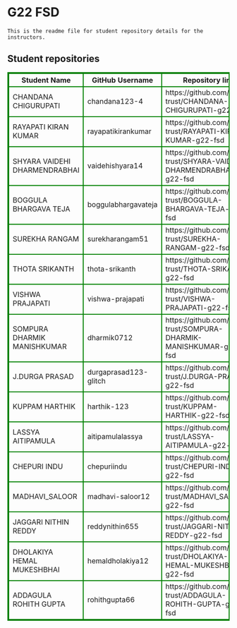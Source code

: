 # G22 FSD
    This is the readme file for student repository details for the instructors.
## Student repositories 
<table style="border : 2px solid green; width:100%;">
<tr >
<th style="border : 2px solid green;">Student Name</th>
<th style="border : 2px solid green;">GitHub Username</th>
<th style="border : 2px solid green;">Repository link</th>
</tr>
<tr style="border : 2px solid green;">
<td style="border : 2px solid green;">CHANDANA CHIGURUPATI</td> 

<td style="border : 2px solid green;">chandana123-4</td> 

<td style="border : 2px solid green;">https://github.com/sure-trust/CHANDANA-CHIGURUPATI-g22-fsd</td> 
</tr>

<tr style="border : 2px solid green;">
<td style="border : 2px solid green;">RAYAPATI KIRAN KUMAR</td> 

<td style="border : 2px solid green;">rayapatikirankumar</td> 

<td style="border : 2px solid green;">https://github.com/sure-trust/RAYAPATI-KIRAN-KUMAR-g22-fsd</td> 
</tr>

<tr style="border : 2px solid green;">
<td style="border : 2px solid green;">SHYARA VAIDEHI DHARMENDRABHAI</td> 

<td style="border : 2px solid green;">vaidehishyara14</td> 

<td style="border : 2px solid green;">https://github.com/sure-trust/SHYARA-VAIDEHI-DHARMENDRABHAI-g22-fsd</td> 
</tr>

<tr style="border : 2px solid green;">
<td style="border : 2px solid green;">BOGGULA BHARGAVA TEJA</td> 

<td style="border : 2px solid green;">boggulabhargavateja</td> 

<td style="border : 2px solid green;">https://github.com/sure-trust/BOGGULA-BHARGAVA-TEJA-g22-fsd</td> 
</tr>

<tr style="border : 2px solid green;">
<td style="border : 2px solid green;">SUREKHA RANGAM</td> 

<td style="border : 2px solid green;">surekharangam51</td> 

<td style="border : 2px solid green;">https://github.com/sure-trust/SUREKHA-RANGAM-g22-fsd</td> 
</tr>

<tr style="border : 2px solid green;">
<td style="border : 2px solid green;">THOTA SRIKANTH</td> 

<td style="border : 2px solid green;">thota-srikanth</td> 

<td style="border : 2px solid green;">https://github.com/sure-trust/THOTA-SRIKANTH-g22-fsd</td> 
</tr>

<tr style="border : 2px solid green;">
<td style="border : 2px solid green;">VISHWA PRAJAPATI</td> 

<td style="border : 2px solid green;">vishwa-prajapati</td> 

<td style="border : 2px solid green;">https://github.com/sure-trust/VISHWA-PRAJAPATI-g22-fsd</td> 
</tr>

<tr style="border : 2px solid green;">
<td style="border : 2px solid green;">SOMPURA DHARMIK MANISHKUMAR</td> 

<td style="border : 2px solid green;">dharmik0712</td> 

<td style="border : 2px solid green;">https://github.com/sure-trust/SOMPURA-DHARMIK-MANISHKUMAR-g22-fsd</td> 
</tr>

<tr style="border : 2px solid green;">
<td style="border : 2px solid green;">J.DURGA PRASAD</td> 

<td style="border : 2px solid green;">durgaprasad123-glitch</td> 

<td style="border : 2px solid green;">https://github.com/sure-trust/J.DURGA-PRASAD-g22-fsd</td> 
</tr>

<tr style="border : 2px solid green;">
<td style="border : 2px solid green;">KUPPAM HARTHIK</td> 

<td style="border : 2px solid green;">harthik-123</td> 

<td style="border : 2px solid green;">https://github.com/sure-trust/KUPPAM-HARTHIK-g22-fsd</td> 
</tr>

<tr style="border : 2px solid green;">
<td style="border : 2px solid green;">LASSYA AITIPAMULA</td> 

<td style="border : 2px solid green;">aitipamulalassya</td> 

<td style="border : 2px solid green;">https://github.com/sure-trust/LASSYA-AITIPAMULA-g22-fsd</td> 
</tr>

<tr style="border : 2px solid green;">
<td style="border : 2px solid green;">CHEPURI INDU</td> 

<td style="border : 2px solid green;">chepuriindu</td> 

<td style="border : 2px solid green;">https://github.com/sure-trust/CHEPURI-INDU-g22-fsd</td> 
</tr>

<tr style="border : 2px solid green;">
<td style="border : 2px solid green;">MADHAVI_SALOOR</td> 

<td style="border : 2px solid green;">madhavi-saloor12</td> 

<td style="border : 2px solid green;">https://github.com/sure-trust/MADHAVI_SALOOR-g22-fsd</td> 
</tr>

<tr style="border : 2px solid green;">
<td style="border : 2px solid green;">JAGGARI NITHIN REDDY</td> 

<td style="border : 2px solid green;">reddynithin655</td> 

<td style="border : 2px solid green;">https://github.com/sure-trust/JAGGARI-NITHIN-REDDY-g22-fsd</td> 
</tr>

<tr style="border : 2px solid green;">
<td style="border : 2px solid green;">DHOLAKIYA HEMAL MUKESHBHAI</td> 

<td style="border : 2px solid green;">hemaldholakiya12</td> 

<td style="border : 2px solid green;">https://github.com/sure-trust/DHOLAKIYA-HEMAL-MUKESHBHAI-g22-fsd</td> 
</tr>

<tr style="border : 2px solid green;">
<td style="border : 2px solid green;">ADDAGULA ROHITH GUPTA</td> 

<td style="border : 2px solid green;">rohithgupta66</td> 

<td style="border : 2px solid green;">https://github.com/sure-trust/ADDAGULA-ROHITH-GUPTA-g22-fsd</td> 
</tr>
